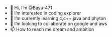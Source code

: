 - 👋 Hi, I’m @Bayu-471
- 👀 I’m interested in coding explorer
- 🌱 I’m currently learning c,c++,java and phyton
- 💞️ I’m looking to collaborate on google and aws
- 📫 How to reach me dream and ambition

<!---
Bayu-471/Bayu-471 is a ✨ special ✨ repository because its `README.md` (this file) appears on your GitHub profile.
You can click the Preview link to take a look at your changes.
--->
